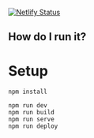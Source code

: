 [![Netlify Status](https://api.netlify.com/api/v1/badges/9c9f8d4c-42ed-4e50-bc01-c9482ab4d6ae/deploy-status)](https://app.netlify.com/sites/responsive-chart/deploys)

## How do I run it?

# Setup 
```
npm install
```


```
npm run dev
npm run build
npm run serve
npm run deploy
```
